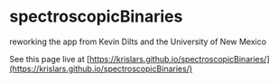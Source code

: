 # spectroscopicBinaries
reworking the app from Kevin Dilts and the University of New Mexico

See this page live at [https://krislars.github.io/spectroscopicBinaries/](https://krislars.github.io/spectroscopicBinaries/)
